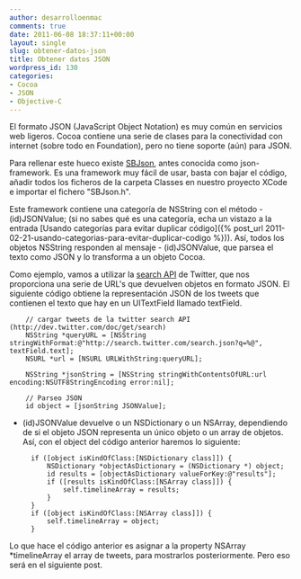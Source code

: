 ```yaml
---
author: desarrolloenmac
comments: true
date: 2011-06-08 18:37:11+00:00
layout: single
slug: obtener-datos-json
title: Obtener datos JSON
wordpress_id: 130
categories:
- Cocoa
- JSON
- Objective-C
---
```


El formato JSON (JavaScript Object Notation) es muy común en servicios web ligeros. Cocoa contiene una serie de clases para la conectividad con internet (sobre todo en Foundation), pero no tiene soporte (aún) para JSON.

Para rellenar este hueco existe [SBJson](https://github.com/stig/json-framework), antes conocida como json-framework. Es una framework muy fácil de usar, basta con bajar el código, añadir todos los ficheros de la carpeta Classes en nuestro proyecto XCode e importar el fichero "SBJson.h".

Este framework contiene una categoría de NSString con el método - (id)JSONValue; (si no sabes qué es una categoría, echa un vistazo a la entrada [Usando categorías para evitar duplicar código]({% post_url 2011-02-21-usando-categorias-para-evitar-duplicar-codigo %})). Así, todos los objetos NSString responden al mensaje - (id)JSONValue, que parsea el texto como JSON y lo transforma a un objeto Cocoa.

Como ejemplo, vamos a utilizar la [search API](http://dev.twitter.com/doc/get/search) de Twitter, que nos proporciona una serie de URL's que devuelven objetos en formato JSON. El siguiente código obtiene la representación JSON de los tweets que contienen el texto que hay en un UITextField llamado textField.



        // cargar tweets de la twitter search API (http://dev.twitter.com/doc/get/search)    
        NSString *queryURL = [NSString stringWithFormat:@"http://search.twitter.com/search.json?q=%@", textField.text];
        NSURL *url = [NSURL URLWithString:queryURL];

        NSString *jsonString = [NSString stringWithContentsOfURL:url encoding:NSUTF8StringEncoding error:nil];

        // Parseo JSON
        id object = [jsonString JSONValue];




- (id)JSONValue devuelve o un NSDictionary o un NSArray, dependiendo de si el objeto JSON representa un único objeto o un array de objetos. Así, con el object del código anterior haremos lo siguiente:



        if ([object isKindOfClass:[NSDictionary class]]) {
            NSDictionary *objectAsDictionary = (NSDictionary *) object;
            id results = [objectAsDictionary valueForKey:@"results"];
            if ([results isKindOfClass:[NSArray class]]) {
                self.timelineArray = results;
            }        
        }
        if ([object isKindOfClass:[NSArray class]]) {
            self.timelineArray = object;
        }



Lo que hace el código anterior es asignar a la property NSArray *timelineArray el array de tweets, para mostrarlos posteriormente. Pero eso será en el siguiente post.
